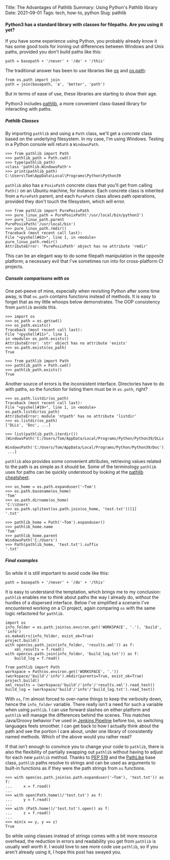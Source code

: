 Title: The Advantages of Pathlib
Summary: Using Python's Pathlib library
Date: 2021-09-01
Tags: tech, how-to, python
Slug: pathlib

#### Python3 has a standard library with classes for filepaths. Are you using it yet?

If you have some experience using Python, you probably already know it has some good tools for ironing out differences between Windows and Unix paths, provided you don't build paths like this:

```
path = basepath + '/never' + '/do' + '/this'
```

The traditional answer has been to use libraries like [os](https://docs.python.org/3/library/os.html) and [os.path](https://docs.python.org/3/library/os.path.html):

```
from os.path import join
path = join(basepath, 'a', 'better', 'path')
```

But in terms of ease of use, these libraries are starting to show their age.

Python3 includes [pathlib](https://docs.python.org/3/library/pathlib.html), a more convenient class-based library for interacting with paths.

##### Pathlib Classes

By importing ```pathlib``` and using a ```Path``` class, we'll get a *concrete* class based on the underlying filesystem.
In my case, I'm using Windows. Testing in a Python console will return a ```WindowsPath```.

```
>>> from pathlib import Path
>>> pathlib_path = Path.cwd()
>>> type(pathlib_path)
<class 'pathlib.WindowsPath'>
>>> print(pathlib_path)
C:\Users\Tom\AppData\Local\Programs\Python\Python39
```

```pathlib``` also has a ```PosixPath``` concrete class that you'll get from calling ```Path()``` on an Ubuntu machine, for instance. 
Each concrete class is inherited from a ```PurePath``` parent, and each ```PurePath``` class allows path operations, provided they don't touch the filesystem, which will error.

```
>>> from pathlib import PurePosixPath
>>> pure_linux_path = PurePosixPath('/usr/local/bin/python3')
>>> pure_linux_path.parent
PurePosixPath('/usr/local/bin')
>>> pure_linux_path.rmdir()
Traceback (most recent call last):
File "<pyshell#63>", line 1, in <module>
pure_linux_path.rmdir()
AttributeError: 'PurePosixPath' object has no attribute 'rmdir'
```

This can be an elegant way to do some filepath manipulation in the opposite platform; a necessary evil that I've sometimes run into for cross-platform CI projects.

##### Console comparisons with os

One pet-peeve of mine, especially when revisiting Python after some time away, is that ```os.path``` contains functions instead of methods. 
It is easy to forget that as my little whoops below demonstrates. 
The OOP consistency from ```pathlib``` avoids this.

```
>>> import os
>>> os_path = os.getcwd()
>>> os_path.exists()
Traceback (most recent call last):
File "<pyshell#11>", line 1, 
in <module> os_path.exists()
AttributeError: 'str' object has no attribute 'exists'
>>> os.path.exists(os_path)
True
```
```
>>> from pathlib import Path
>>> pathlib_path = Path.cwd()
>>> pathlib_path.exists()
True
```

Another source of errors is the inconsistent interface.
Directories have to do with paths, so the function for listing them must be in ```os.path```, right?

```
>>> os.path.listdir(os_path)
Traceback (most recent call last):
File "<pyshell#19>", line 1, in <module>
os.path.listdir(os_path)
AttributeError: module 'ntpath' has no attribute 'listdir'
>>> os.listdir(os_path)
['DLLs', 'Doc', ...]
```
```
>>> list(pathlib_path.iterdir())
[WindowsPath('C:/Users/Tom/AppData/Local/Programs/Python/Python39/DLLs'), 
 WindowsPath('C:/Users/Tom/AppData/Local/Programs/Python/Python39/Doc'),
 ...]
```

```pathlib``` also provides some convenient attributes, retrieving values related to the path is as simple as it should be.
Some of the terminology ```pathlib``` uses for paths can be quickly understood by looking at the [pathlib cheatsheet](https://github.com/chris1610/pbpython/blob/master/extras/Pathlib-Cheatsheet.pdf).

```
>>> os_home = os.path.expanduser('~Tom')
>>> os.path.basename(os_home)
'Tom'
>>> os.path.dirname(os_home)
'C:\\Users'
>>> os.path.splitext(os.path.join(os_home, 'test.txt'))[1]
'.txt'
```
```
>>> pathlib_home = Path('~Tom').expanduser()
>>> pathlib_home.name
'Tom'
>>> pathlib_home.parent
WindowsPath('C:/Users')
>>> Path(pathlib_home, 'test.txt').suffix
'.txt'
```

##### Final examples

So while it is still important to avoid code like this:

```
path = basepath + '/never' + '/do' + '/this'
```

It is easy to understand the temptation, which brings me to my conclusion:
```pathlib``` enables me to think about paths the way I already do, *without* the hurdles of a dispersed interface.
Below I've simplified a scenario I've encountered working on a CI project, again comparing ```os``` with the same logic refactored for ```pathlib```.

```
import os
info_folder = os.path.join(os.environ.get('WORKSPACE', '.'), 'build', 'info')
os.makedirs(info_folder, exist_ok=True)
project.build()
with open(os.path.join(info_folder, 'results.xml')) as f:
    xml_results = f.read()
with open(os.path.join(info_folder, 'build_log.txt')) as f:
    build_log = f.read()
```

```
from pathlib import Path
workspace = Path(os.environ.get('WORKSPACE', '.'))
(workspace/'build'/'info').mkdir(parents=True, exist_ok=True)
project.build()
xml_results = (workspace/'build'/'info'/'results.xml').read_text()
build_log = (workspace/'build'/'info'/'build_log.txt').read_text()
```

With ```os```, I'm almost forced to over-name things to keep the verbosity down, hence the ```info_folder``` variable.
There really isn't a need for such a variable when using ```pathlib```.
I can use forward slashes on either platform and ```pathlib``` will manage the differences behind the scenes.
This matches Java/Groovy behavior I've used in [Jenkins Pipeline](https://www.jenkins.io/doc/book/pipeline/) before too, so switching languages feels smoother.
I can get back to how I actually think about the path and see the portion I care about, under one library of consistently named methods.
Which of the above would you rather read?

If that isn't enough to convince you to change your code to ```pathlib```, there is also the flexibility of partially swapping out ```pathlib``` without having to adjust for each new ```pathlib``` method.
Thanks to [PEP 519](https://www.python.org/dev/peps/pep-0519/) and the [PathLike](https://docs.python.org/3/library/os.html#os.PathLike) base class, ```pathlib``` paths resolve to strings and can be used as arguments to built-in functions as if they were the path strings from ```os``` functions.

```
>>> with open(os.path.join(os.path.expanduser('~Tom'), 'test.txt')) as f:
...     x = f.read()
...
>>> with open(Path.home()/'test.txt') as f:
...     y = f.read()
...
>>> with (Path.home()/'test.txt').open() as f:
...     z = f.read()
...
>>> min(x == y, y == z)
True
```

So while using classes instead of strings comes with a bit more resource overhead, the reduction in errors and readability you get from ```pathlib``` is usually well worth it.
I would love to see more code use ```pathlib```, so if you aren't already using it, I hope this post has swayed you.
